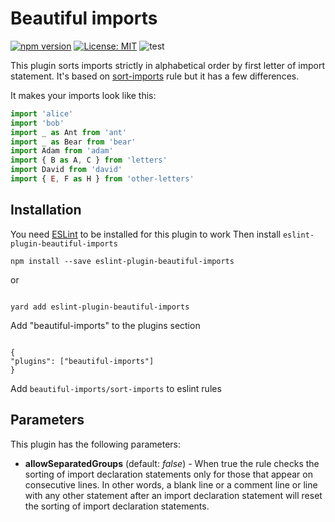 # Beautiful imports

[![npm version](https://img.shields.io/npm/v/eslint-plugin-beautiful-imports)](https://badge.fury.io/js/eslint-plugin-beautiful-imports)
[![License: MIT](https://img.shields.io/npm/l/eslint-plugin-beautiful-imports)](https://opensource.org/licenses/MIT)
![test](https://github.com/sergeyshpadyrev/eslint-plugin-beautiful-imports/workflows/test/badge.svg?branch=master)

This plugin sorts imports strictly in alphabetical order by first letter of import statement. It's based on [sort-imports](https://eslint.org/docs/rules/sort-imports) rule but it has a few differences.

It makes your imports look like this:

```js
import 'alice'
import 'bob'
import _ as Ant from 'ant'
import _ as Bear from 'bear'
import Adam from 'adam'
import { B as A, C } from 'letters'
import David from 'david'
import { E, F as H } from 'other-letters'

```

## Installation

You need [ESLint](https://www.github.com/eslint/eslint) to be installed for this plugin to work
Then install `eslint-plugin-beautiful-imports`

```
npm install --save eslint-plugin-beautiful-imports
```

or

```

yard add eslint-plugin-beautiful-imports

```

Add "beautiful-imports" to the plugins section

```

{
"plugins": ["beautiful-imports"]
}

```

Add `beautiful-imports/sort-imports` to eslint rules

## Parameters

This plugin has the following parameters:

-   <b>allowSeparatedGroups</b> (default: <i>false</i>) - When true the rule checks the sorting of import declaration statements only for those that appear on consecutive lines.
    In other words, a blank line or a comment line or line with any other statement after an import declaration statement will reset the sorting of import declaration statements.

```

```
